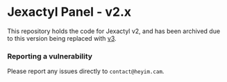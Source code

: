 # Jexactyl Panel - v2.x

This repository holds the code for Jexactyl v2, and has been archived due to this version being replaced with [v3](https://github.com/jexactyl/jexactyl).

### Reporting a vulnerability
Please report any issues directly to `contact@heyim.cam`.

